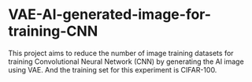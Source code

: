 # VAE-AI-generated-image-for-training-CNN
This project aims to reduce the number of image training datasets for training Convolutional Neural Network (CNN) by generating the AI image using VAE. And the training set for this experiment is CIFAR-100.
